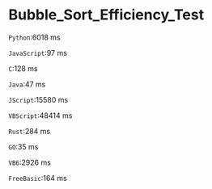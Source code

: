 # Bubble_Sort_Efficiency_Test
`Python`:6018 ms  

`JavaScript`:97 ms  

`C`:128 ms  

`Java`:47 ms  

`JScript`:15580 ms  

`VBScript`:48414 ms  

`Rust`:284 ms  

`GO`:35 ms 

`VB6`:2926 ms 

`FreeBasic`:164 ms

[//]: # (``: ms)

